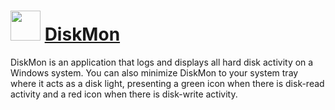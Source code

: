# <img src="https://cdn.jsdelivr.net/gh/Thilas/chocolatey-packages@de52ec688c3894483381c83c0c964fbb3b5eb960/diskmon/icon.png" width="48" height="48"/> [DiskMon](https://community.chocolatey.org/packages/diskmon)

DiskMon is an application that logs and displays all hard disk activity on a Windows system. You can also minimize DiskMon to your system tray where it acts as a disk light, presenting a green icon when there is disk-read activity and a red icon when there is disk-write activity.
